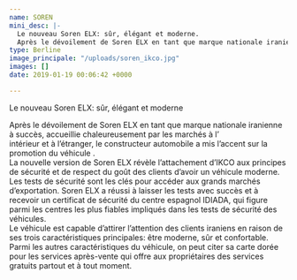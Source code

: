```yaml
---
name: SOREN
mini_desc: |-
  Le nouveau Soren ELX: sûr, élégant et moderne.
  Après le dévoilement de Soren ELX en tant que marque nationale iranienne à succès, accueillie chaleureusement par les marchés à l’intérieur et à l’étranger, le constructeur automobile a mis l’accent sur la promotion du véhicule.
type: Berline
image_principale: "/uploads/soren_ikco.jpg"
images: []
date: 2019-01-19 00:06:42 +0000

---
```

Le nouveau Soren ELX: sûr, élégant et moderne

Après le dévoilement de Soren ELX en tant que marque nationale iranienne à succès, accueillie chaleureusement par les marchés à l’  
intérieur et à l’étranger, le constructeur automobile a mis l’accent sur la promotion du véhicule .  
La nouvelle version de Soren ELX révèle l’attachement d’IKCO aux principes de sécurité et de respect du goût des clients d’avoir un véhicule moderne. Les tests de sécurité sont les clés pour accéder aux grands marchés d’exportation. Soren ELX a réussi à laisser les tests avec succès et à recevoir un certificat de sécurité du centre espagnol IDIADA, qui figure parmi les centres les plus fiables impliqués dans les tests de sécurité des véhicules.  
Le véhicule est capable d’attirer l’attention des clients iraniens en raison de ses trois caractéristiques principales: être moderne, sûr et confortable.  
Parmi les autres caractéristiques du véhicule, on peut citer sa carte dorée pour les services après-vente qui offre aux propriétaires des services gratuits partout et à tout moment.